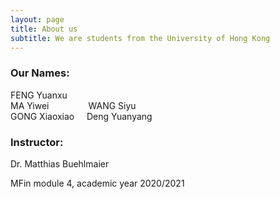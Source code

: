 ```yaml
---
layout: page
title: About us
subtitle: We are students from the University of Hong Kong
---
```


### Our Names:
FENG Yuanxu  
MA Yiwei &nbsp;&nbsp;&nbsp;&nbsp;&nbsp;&nbsp;&nbsp;&nbsp;&nbsp;&nbsp;&nbsp;&nbsp;&nbsp;&nbsp; WANG Siyu  
GONG Xiaoxiao &nbsp;&nbsp;&nbsp; Deng Yuanyang   

### Instructor:
Dr. Matthias Buehlmaier

MFin module 4, academic year 2020/2021
